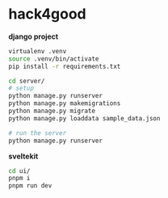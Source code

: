 # hack4good

**django project**

```bash
virtualenv .venv
source .venv/bin/activate
pip install -r requirements.txt

cd server/
# setup
python manage.py runserver
python manage.py makemigrations
python manage.py migrate
python manage.py loaddata sample_data.json

# run the server
python manage.py runserver
```

**sveltekit**

```bash
cd ui/
pnpm i
pnpm run dev
```
